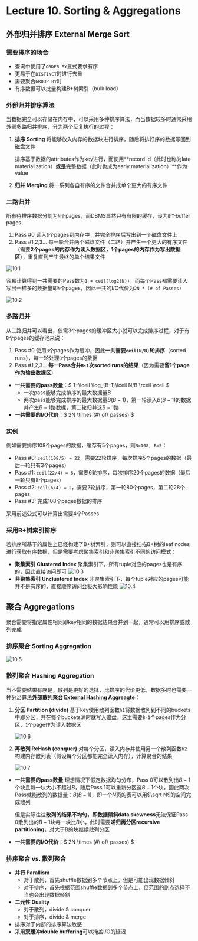 # Lecture 10. Sorting & Aggregations

## 外部归并排序 External Merge Sort

### 需要排序的场合

- 查询中使用了`ORDER BY`显式要求有序
- 更易于在`DISTINCT`时进行去重
- 需要聚合`GROUP BY`时
- 有序数据可以批量构建B+树索引（bulk load）

### 外部归并排序算法

当数据完全可以存储在内存中，可以采用多种排序算法，而当数据较多时通常采用外部多路归并排序，分为两个反复执行的过程：

1. **排序 Sorting**
   将能够放入内存的数据块进行排序，随后将排好序的数据写回到磁盘文件

   排序基于数据的attributes作为key进行，而使用**record id（此时也称为late materialization）**或是**完整数据（此时也成为early materialization）**作为value
2. **归并 Merging**
   将一系列各自有序的文件合并成单个更大的有序文件

### 二路归并

所有待排序数据分割为`N`个pages，而DBMS显然只有有限的缓存，设为`B`个buffer pages

1. Pass #0
   读入`B`个pages到内存中，并完全排序后写出到一个磁盘文件上
2. Pass #1,2,3...
   每一轮合并两个磁盘文件（二路）并产生一个更大的有序文件（需要**2个pages的内存作为读入数据区，1个pages的内存作为写出数据区**），重复直到产生最终的单个结果文件

![10.1](images/10.1.png)

容易计算得到一共需要的Pass数为`1 + ceil(log2(N))`，而每个Pass都需要读入写出一样多的数据量即`N`个pages，因此一共的I/O代价为`2N * (# of Passes)`

![10.2](images/10.2.png)

### 多路归并

从二路归并可以看出，仅需3个pages的缓冲区大小就可以完成排序过程，对于有`B`个pages的缓存池来说：

1. Pass #0
   使用`B`个pages作为缓冲，因此**一共需要`ceil(N/B)`轮排序**（sorted runs），每一轮处理`B`个pages的数据
2. Pass #1,2,3...
   **每一Pass合并`B-1`次sorted runs的结果**（因为需要**留1个page作为输出数据区**）

- **一共需要的pass数量**：$ 1+\lceil \log_{B-1}\lceil N/B \rceil \rceil $
  - 一次pass能够完成排序的最大数据量$B$
  - 两次pass能够完成排序的最大数据量$B(B-1)$，第一轮读入$B(B-1)$的数据并产生$B-1$路数据，第二轮归并这$B-1$路
- **一共需要的I/O代价**：$ 2N \times (\#\ of\ passes) $

### 实例

例如需要排序108个pages的数据，缓存有5个pages，则`N=108, B=5`：

- Pass #0: `ceil(108/5) = 22`，需要22轮排序，每次排序5个pages的数据（最后一轮只有3个pages）
- Pass #1: `ceil(22/4) = 6`，需要6轮排序，每次排序20个pages的数据（最后一轮只有8个pages）
- Pass #2: `ceil(6/4) = 2`，需要2轮排序，第一轮80个pages，第二轮28个pages
- Pass #3: 完成108个pages数据的排序

采用前述公式可以计算出需要4个Passes

### 采用B+树索引排序

若排序所基于的属性上已经构建了B+树索引，则可以直接扫描B+树的leaf nodes进行获取有序数据，但是需要考虑聚集索引和非聚集索引不同的访问模式：

- **聚集索引 Clustered Index**
  聚集索引下，所有tuple对应的pages也是有序的，因此直接访问即可
  ![10.3](images/10.3.png)
- **非聚集索引 Unclustered Index**
  非聚集索引下，每个tuple对应的pages可能并不是有序的，直接顺序访问会极大影响性能
  ![10.4](images/10.4.png)

## 聚合 Aggregations

聚合需要将指定属性相同即key相同的数据结果合并到一起，通常可以用排序或散列完成

### 排序聚合 Sorting Aggregation

![10.5](images/10.5.png)

### 散列聚合 Hashing Aggregation

当不需要结果有序是，散列是更好的选择，比排序的代价更低，数据多时也需要一种分治算法**外部散列聚合 External Hashing Aggreagte**：

1. **分区 Partition (divide)**
   基于key使用散列函数`h1`将数据散列到不同的buckets中即分区，并在每个buckets满时就写入磁盘，这里需要`B-1`个pages作为分区，`1`个page作为读入数据区

   ![10.6](images/10.6.png)
2. **再散列 ReHash (conquer)**
   对每个分区，读入内存并使用另一个散列函数`h2`构建内存散列表（假设每个分区都能完全读入内存），计算聚合的结果

   ![10.7](images/10.7.png)

- **一共需要的pass数量**
   理想情况下假定数据均匀分布，Pass 0可以散列出$B-1$个块且每一块大小不超过$B$，随后Pass 1可以重新分区这$B-1$个块，因此两次Pass就能散列的数据量：$B(B-1)$，即一个$N$页的表可以用$\sqrt N$的空间完成散列

   但是实际往往**散列的结果不均匀，即数据倾斜data skewness**无法保证Pass 0散列出的$B-1$块每一块比$B$小，此时需要**递归再分区recursive partitioning**，对大于B的块继续散列分区

- **一共需要的I/O代价**：$ 2N \times (\#\ of\ passes) $

### 排序聚合 vs. 散列聚合

- **并行 Parallism**
  - 对于散列，首先shuffle数据到多个节点上，但是可能出现数据倾斜
  - 对于排序，首先根据范围shuffle数据到多个节点上，但范围的割点选择不当也会出现数据倾斜
- **二元性 Duality**
  - 对于散列，divide & conquer
  - 对于排序，divide & merge
- 排序对于内部的排序算法敏感
- 采用**双缓冲double buffering**可以掩盖I/O的延迟
